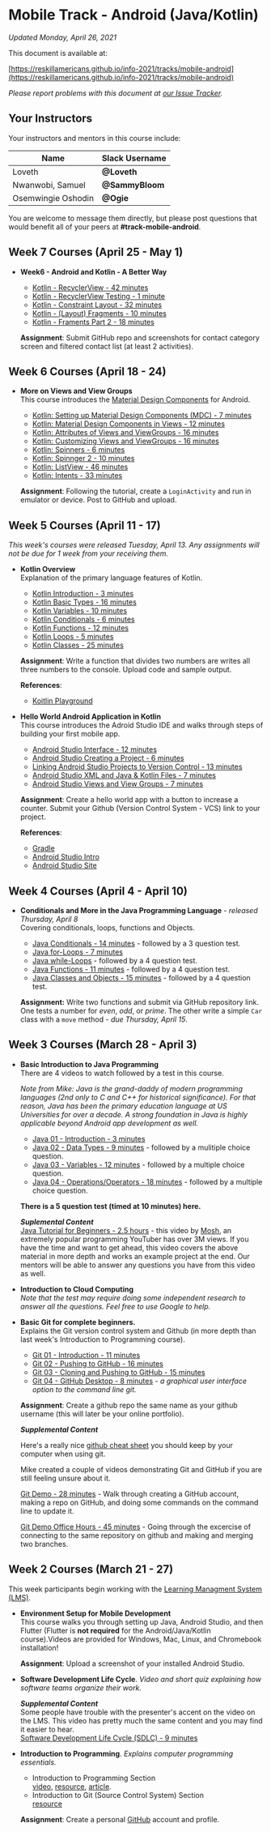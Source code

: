# Mobile Track - Android (Java/Kotlin)

*Updated Monday, April 26, 2021*

This document is available at:

[https://reskillamericans.github.io/info-2021/tracks/mobile-android](https://reskillamericans.github.io/info-2021/tracks/mobile-android)

*Please report problems with this document at
[our Issue Tracker](https://github.com/reskillamericans/info-2021/issues/new?title=mobile-android.md:).*

## Your Instructors

Your instructors and mentors in this course include:

<table>
  <thead>
    <tr>
      <th>Name</th>
      <th>Slack Username</th>
    </tr>
  </thead>
  <tbody>
    <tr>
      <td>Loveth</td>
      <td><strong>@Loveth</strong></td>
    </tr>
    <tr>
      <td>Nwanwobi, Samuel</td>
      <td><strong>@SammyBloom</strong></td>
    </tr>
    <tr>
      <td>Osemwingie Oshodin</td>
      <td><strong>@Ogie</strong></td>
    </tr>
  </tbody>
</table>

You are welcome to message them directly, but please post questions that would
benefit all of your peers at **#track-mobile-android**.

## Week 7 Courses (April 25 - May 1)

- **Week6 - Android and Kotlin - A Better Way**<br>
  - [Kotlin - RecyclerView - 42 minutes](https://youtu.be/doOPCFNjk4Y)
  - [Kotlin - RecyclerView Testing - 1 minute](https://youtu.be/1fO6c0U41j8)
  - [Kotlin - Constraint Layout - 32 minutes](https://youtu.be/JjbosaqiwPE)
  - [Kotlin - (Layout) Fragments - 10 minutes](https://youtu.be/Rc9T9TIpfJg)
  - [Kotlin - Framents Part 2 - 18 minutes](https://youtu.be/vjGpHnepL4w)

  **Assignment**: Submit GitHub repo and screenshots for contact category screen and
  filtered contact list (at least 2 activities).

## Week 6 Courses (April 18 - 24)

- **More on Views and View Groups**<br>
  This course introduces the [Material Design Components](https://material.io/components?platform=android) for Android.

  - [Kotlin: Setting up Material Design Components (MDC) - 7 minutes](https://youtu.be/9KxKZs1rSbw)
  - [Kotlin: Material Design Components in Views - 12 minutes](https://youtu.be/zj9W2kbbcX4)
  - [Kotlin: Attributes of Views and ViewGroups - 16 minutes](https://youtu.be/OsHz3JDMFXg)
  - [Kotlin: Customizing Views and ViewGroups - 16 minutes](https://youtu.be/cr4KTsjPchA)
  - [Kotlin: Spinners - 6 minutes](https://youtu.be/pgEiSI3sL5Q)
  - [Kotlin: Spinnger 2 - 10 minutes](https://youtu.be/F02VnU3Brj0)
  - [Kotlin: ListView - 46 minutes](https://youtu.be/gPSDCkdnnnk)
  - [Kotlin: Intents - 33 minutes](https://youtu.be/XMBqkYgfYRM)

  **Assignment**: Following the tutorial, create a `LoginActivity` and run in emulator or device.  Post to
  GitHub and upload.

## Week 5 Courses (April 11 - 17)

*This week's courses were released Tuesday, April 13. Any assignments will not be due for 1 week from your receiving them.*

- **Kotlin Overview**<br>
  Explanation of the primary language features of Kotlin.
  
  - [Kotlin Introduction - 3 minutes](https://youtu.be/bhF1JOb_55o)
  - [Kotlin Basic Types - 16 minutes](https://youtu.be/SHFh2QsYiCE)
  - [Kotlin Variables - 10 minutes](https://youtu.be/wZS3KZepB00)
  - [Kotlin Conditionals - 6 minutes](https://youtu.be/HonePCrDkPE)
  - [Kotlin Functions - 12 minutes](https://youtu.be/C6HB2AzCG7U)
  - [Kotlin Loops - 5 minutes](https://youtu.be/S0RuesWFuJI)
  - [Kotlin Classes - 25 minutes](https://youtu.be/cqmoU3sQCaI)

  **Assignment**: Write a function that divides two numbers are writes all three numbers to the console.  Upload code and sample output.

  **References**:

    - [Koitlin Playground](https://play.kotlinlang.org/)

- **Hello World Android Application in Kotlin**<br>
  This course introduces the Adroid Studio IDE and walks through steps of building your first mobile app.

  - [Android Studio Interface - 12 minutes](https://youtu.be/arUL0K4gX8A)
  - [Android Studio Creating a Project - 6 minutes](https://youtu.be/YqTO_vcRtcg)
  - [Linking Android Studio Projects to Version Control - 13 minutes](https://youtu.be/pQTUpwtGxS8)
  - [Android Studio XML and Java & Kotlin Files - 7 minutes](https://youtu.be/iadlBd0-7XY)
  - [Android Studio Views and View Groups - 7 minutes](https://youtu.be/pDvg_5UgdQI)
  
  **Assignment**: Create a hello world app with a button to increase a counter.  Submit your Github (Version Control System - VCS) link to your
  project.

  **References**:

  - [Gradle](https://en.wikipedia.org/wiki/Gradle)
  - [Android Studio Intro](https://developer.android.com/studio/intro)
  - [Android Studio Site](https://developer.android.com/studio)

## Week 4 Courses (April 4  - April 10)

- **Conditionals and More in the Java Programming Language** - *released Thursday, April 8*<br>
  Covering conditionals, loops, functions and Objects.

  - [Java Conditionals - 14 minutes](https://youtu.be/gXp1BErNb_k) - followed by a 3 question test.
  - [Java for-Loops - 7 minutes](https://youtu.be/jT8clEp5UXU)
  - [Java while-Loops](https://youtu.be/I8CgpWWdTDo) - followed by a 4 question test.
  - [Java Functions - 11 minutes](https://youtu.be/oEGUoEhMxFg) - followed by a 4 question test.
  - [Java Classes and Objects - 15 minutes](https://youtu.be/2giTHybHDbk) - followed by a 4 question test.

  **Assignment:** Write two functions and submit via GitHub repository link.  One tests a number for *even*, *odd*, or *prime*.  The other write a simple `Car` class with a `move` method *- due Thursday, April 15*.

## Week 3 Courses (March 28 - April 3)

- **Basic Introduction to Java Programming**<br>
  There are 4 videos to watch followed by a test in this course.
  
  *Note from Mike: Java
  is the grand-daddy of modern programming languages (2nd only to C and C++ for historical significance).  For that reason, Java has been the primary education language at US Universities for over a decade.  A strong foundation in Java is highly applicable beyond Android app development as well.*

  - [Java 01 - Introduction - 3 minutes](https://youtu.be/Mus3oa8-bWc)
  - [Java 02 - Data Types - 9 minutes](https://youtu.be/078tLcuOLi0) - followed by a mulitiple choice question.
  - [Java 03 - Variables - 12 minutes](https://youtu.be/yXamr7MZwVs) - followed by a multiple choice question.
  - [Java 04 - Operations/Operators - 18 minutes](https://youtu.be/fxCweT8TSwQ) - followed by a multiple choice question.

  **There is a 5 question test (timed at 10 minutes) here.**

  ***Suplemental Content***<br>
  [Java Tutorial for Beginners - 2.5 hours](https://youtu.be/eIrMbAQSU34) - this video by [Mosh](https://www.youtube.com/channel/UCWv7vMbMWH4-V0ZXdmDpPBA), an extremely popular programming YouTuber has over 3M views.  If you have the time and want to get ahead, this video covers the above material in more depth and works an example project at the end.  Our mentors will be able to answer any questions you have from this video as well.

- **Introduction to Cloud Computing**<br>
  *Note that the test may require doing some independent research
  to answer all the questions.  Feel free to use Google to help.*
- **Basic Git for complete beginners.**<br>
  Explains the Git version control system and Github (in more depth
  than last week's Introduction to Programming course).
  - [Git 01 - Introduction - 11 minutes](https://youtu.be/dI_CUlVKrFw)
  - [Git 02 - Pushing to GitHub - 16 minutes](https://youtu.be/0FaJF4t5Kfo)
  - [Git 03 - Cloning and Pushing to GitHub - 15 minutes](https://youtu.be/2chNGl5RGy4)
  - [Git 04 - GitHub Desktop - 8 minutes](https://youtu.be/YUkoy0PlTFQ) - *a graphical user interface option to the command line git.*

  **Assignment**: Create a github repo the same name as your github username (this will later be your online portfolio).

  ***Supplemental Content***

  Here's a really nice [github cheat sheet](../cheat-sheets/github-git-cheat-sheet.pdf) you should keep by your computer when using git.

  Mike created a couple of videos demonstrating Git and GitHub if you are still feeling unsure about it.

  [Git Demo - 28 minutes](https://youtu.be/RjGRfYAesFw) - Walk through creating a GitHub account, making a repo on GitHub, and doing some commands on the command line to update it.

  [Git Demo Office Hours - 45 minutes](https://www.youtube.com/watch?v=7zXiwnwde9g) - Going through the excercise of connecting to the same repository on github and making and merging two branches.

## Week 2 Courses (March 21 - 27)

This week participants begin working with the [Learning Managment System (LMS)](https://reskillamericans.us).

- **Environment Setup for Mobile Development**<br>
  This course walks you through setting up Java, Android Studio, and then Flutter (Flutter is **not required** for the Android/Java/Kotlin course).Videos are provided for Windows, Mac, Linux, and Chromebook installation!<br>

  **Assignment**: Upload a screenshot of your installed Android Studio.

- **Software Development Life Cycle**. *Video and short quiz explaining how software teams organize their work.*

  ***Supplemental Content***<br>
  Some people have trouble with the presenter's accent on the video on the LMS.  This video has pretty much the same content and you may find it easier to hear.<br>
  [Software Development Life Cycle (SDLC) - 9 minutes](https://youtu.be/i-QyW8D3ei0)
- **Introduction to Programming**.  *Explains computer programming essentials.*
  - Introduction to Programming Section<br>
    [video](https://youtu.be/zOjov-2OZ0E), [resource](https://github.com/microsoft/Web-Dev-For-Beginners/tree/main/1-getting-started-lessons/1-intro-to-programming-languages), [article](https://www.freecodecamp.org/news/beginners-roadmap-web-development/).
  - Introduction to Git (Source Control System) Section<br>
    [resource](https://github.com/microsoft/Web-Dev-For-Beginners/tree/main/1-getting-started-lessons/2-github-basics)<br>

  **Assignment**: Create a personal [GitHub](https://github.com/) account and profile.

<!-- Global site tag (gtag.js) - Google Analytics -->
<script async src="https://www.googletagmanager.com/gtag/js?id=G-E0FNX7D6ZT"></script>
<script>
  window.dataLayer = window.dataLayer || [];
  function gtag(){dataLayer.push(arguments);}
  gtag('js', new Date());

  gtag('config', 'G-E0FNX7D6ZT');
</script>
